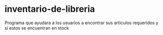 # inventario-de-libreria

Programa que ayudara a los usuarios a encontrar sus articulos requeridos y si estos se encuentran en stock